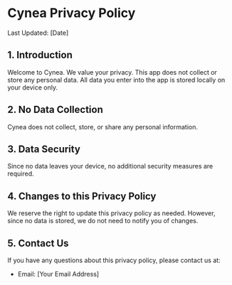 <!DOCTYPE html>
<html>
<head>
<title>Cynea Privacy Policy</title>
</head>
<body>

<h1>Cynea Privacy Policy</h1>

<p>Last Updated: [Date]</p>

<h2>1. Introduction</h2>

<p>Welcome to Cynea. We value your privacy. This app does not collect or store any personal data. All data you enter into the app is stored locally on your device only.</p>

<h2>2. No Data Collection</h2>

<p>Cynea does not collect, store, or share any personal information.</p>

<h2>3. Data Security</h2>

<p>Since no data leaves your device, no additional security measures are required.</p>

<h2>4. Changes to this Privacy Policy</h2>

<p>We reserve the right to update this privacy policy as needed. However, since no data is stored, we do not need to notify you of changes.</p>

<h2>5. Contact Us</h2>

<p>If you have any questions about this privacy policy, please contact us at:</p>

<ul>
    <li>Email: [Your Email Address]</li>
</ul>

</body>
</html>
